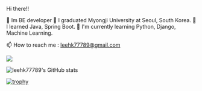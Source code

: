 Hi there!! 

🌱 Im BE developer
🌱 I graduated Myongji University at Seoul, South Korea.
🌱 I learned Java, Spring Boot.
🌱 I'm currently learning Python, Django, Machine Learning.

📫 How to reach me : leehk77789@gmail.com

<a href="https://simpleicons.org/" target="_blank"><img src="https://img.shields.io/badge/Python-3776AB?style=flat-square&logo=Python&logoColor=white"/></a>

![leehk77789's GitHub stats](https://github-readme-stats.vercel.app/api?username=leehk77789&show_icons=true&theme=great-gatsby)

[![trophy](https://github-profile-trophy.vercel.app/?username=leehk77789)](https://github.com/ryo-ma/github-profile-trophy)
